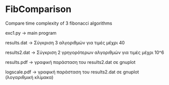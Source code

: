 # FibComparison
Compare time complexity of 3 fibonacci algorithms

exc1.py -> main program

results.dat -> Σύγκριση 3 αλγοριθμών για τιμές μέχρι 40

results2.dat -> Σύγκριση 2 γρηγορότερων αλγοριθμών για τιμές μέχρι 10^6

results.pdf -> γραφική παράσταση του results2.dat σε gnuplot

logscale.pdf -> γραφική παράσταση του results2.dat σε gnuplot (λογαριθμική κλίμακα)
